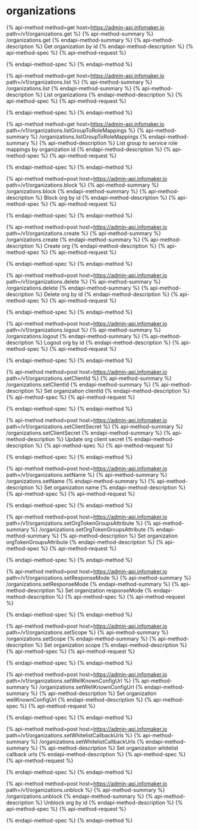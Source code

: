 
  # organizations
  
  {% api-method method=get host=https://admin-api.infomaker.io path=/v1/organizations.get %} {% api-method-summary %} /organizations.get {% endapi-method-summary %}
  {% api-method-description %} Get organization by id {% endapi-method-description %}
  {% api-method-spec %}
  {% api-method-request %}
    
  {% endapi-method-spec %} 
  {% endapi-method %}
    
  {% api-method method=get host=https://admin-api.infomaker.io path=/v1/organizations.list %} {% api-method-summary %} /organizations.list {% endapi-method-summary %}
  {% api-method-description %} List organizations {% endapi-method-description %}
  {% api-method-spec %}
  {% api-method-request %}
    
  {% endapi-method-spec %} 
  {% endapi-method %}
    
  {% api-method method=get host=https://admin-api.infomaker.io path=/v1/organizations.listGroupToRoleMappings %} {% api-method-summary %} /organizations.listGroupToRoleMappings {% endapi-method-summary %}
  {% api-method-description %} List group to service role mappings by organization id {% endapi-method-description %}
  {% api-method-spec %}
  {% api-method-request %}
    
  {% endapi-method-spec %} 
  {% endapi-method %}
    
  {% api-method method=post host=https://admin-api.infomaker.io path=/v1/organizations.block %} {% api-method-summary %} /organizations.block {% endapi-method-summary %}
  {% api-method-description %} Block org by id {% endapi-method-description %}
  {% api-method-spec %}
  {% api-method-request %}
    
  {% endapi-method-spec %} 
  {% endapi-method %}
    
  {% api-method method=post host=https://admin-api.infomaker.io path=/v1/organizations.create %} {% api-method-summary %} /organizations.create {% endapi-method-summary %}
  {% api-method-description %} Create org {% endapi-method-description %}
  {% api-method-spec %}
  {% api-method-request %}
    
  {% endapi-method-spec %} 
  {% endapi-method %}
    
  {% api-method method=post host=https://admin-api.infomaker.io path=/v1/organizations.delete %} {% api-method-summary %} /organizations.delete {% endapi-method-summary %}
  {% api-method-description %} Delete org by id {% endapi-method-description %}
  {% api-method-spec %}
  {% api-method-request %}
    
  {% endapi-method-spec %} 
  {% endapi-method %}
    
  {% api-method method=post host=https://admin-api.infomaker.io path=/v1/organizations.logout %} {% api-method-summary %} /organizations.logout {% endapi-method-summary %}
  {% api-method-description %} Logout org by id {% endapi-method-description %}
  {% api-method-spec %}
  {% api-method-request %}
    
  {% endapi-method-spec %} 
  {% endapi-method %}
    
  {% api-method method=post host=https://admin-api.infomaker.io path=/v1/organizations.setClientId %} {% api-method-summary %} /organizations.setClientId {% endapi-method-summary %}
  {% api-method-description %} Set organization clientId {% endapi-method-description %}
  {% api-method-spec %}
  {% api-method-request %}
    
  {% endapi-method-spec %} 
  {% endapi-method %}
    
  {% api-method method=post host=https://admin-api.infomaker.io path=/v1/organizations.setClientSecret %} {% api-method-summary %} /organizations.setClientSecret {% endapi-method-summary %}
  {% api-method-description %} Update org client secret {% endapi-method-description %}
  {% api-method-spec %}
  {% api-method-request %}
    
  {% endapi-method-spec %} 
  {% endapi-method %}
    
  {% api-method method=post host=https://admin-api.infomaker.io path=/v1/organizations.setName %} {% api-method-summary %} /organizations.setName {% endapi-method-summary %}
  {% api-method-description %} Set organization name {% endapi-method-description %}
  {% api-method-spec %}
  {% api-method-request %}
    
  {% endapi-method-spec %} 
  {% endapi-method %}
    
  {% api-method method=post host=https://admin-api.infomaker.io path=/v1/organizations.setOrgTokenGroupsAttribute %} {% api-method-summary %} /organizations.setOrgTokenGroupsAttribute {% endapi-method-summary %}
  {% api-method-description %} Set organization orgTokenGroupsAttribute {% endapi-method-description %}
  {% api-method-spec %}
  {% api-method-request %}
    
  {% endapi-method-spec %} 
  {% endapi-method %}
    
  {% api-method method=post host=https://admin-api.infomaker.io path=/v1/organizations.setResponseMode %} {% api-method-summary %} /organizations.setResponseMode {% endapi-method-summary %}
  {% api-method-description %} Set organization responseMode {% endapi-method-description %}
  {% api-method-spec %}
  {% api-method-request %}
    
  {% endapi-method-spec %} 
  {% endapi-method %}
    
  {% api-method method=post host=https://admin-api.infomaker.io path=/v1/organizations.setScope %} {% api-method-summary %} /organizations.setScope {% endapi-method-summary %}
  {% api-method-description %} Set organization scope {% endapi-method-description %}
  {% api-method-spec %}
  {% api-method-request %}
    
  {% endapi-method-spec %} 
  {% endapi-method %}
    
  {% api-method method=post host=https://admin-api.infomaker.io path=/v1/organizations.setWellKnownConfigUrl %} {% api-method-summary %} /organizations.setWellKnownConfigUrl {% endapi-method-summary %}
  {% api-method-description %} Set organization wellKnownConfigUrl {% endapi-method-description %}
  {% api-method-spec %}
  {% api-method-request %}
    
  {% endapi-method-spec %} 
  {% endapi-method %}
    
  {% api-method method=post host=https://admin-api.infomaker.io path=/v1/organizations.setWhitelistCallbackUrls %} {% api-method-summary %} /organizations.setWhitelistCallbackUrls {% endapi-method-summary %}
  {% api-method-description %} Set organization whitelist callback urls {% endapi-method-description %}
  {% api-method-spec %}
  {% api-method-request %}
    
  {% endapi-method-spec %} 
  {% endapi-method %}
    
  {% api-method method=post host=https://admin-api.infomaker.io path=/v1/organizations.unblock %} {% api-method-summary %} /organizations.unblock {% endapi-method-summary %}
  {% api-method-description %} Unblock org by id {% endapi-method-description %}
  {% api-method-spec %}
  {% api-method-request %}
    
  {% endapi-method-spec %} 
  {% endapi-method %}
    
